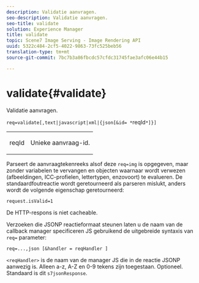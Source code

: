 ```yaml
---
description: Validatie aanvragen.
seo-description: Validatie aanvragen.
seo-title: validate
solution: Experience Manager
title: validate
topic: Scene7 Image Serving - Image Rendering API
uuid: 5322c484-2cf5-4022-9863-73fc525beb56
translation-type: tm+mt
source-git-commit: 7bc7b3a86fbcdc57cfdc31745fae3afc06e44b15

---
```



# validate{#validate}

Validatie aanvragen.

`req=validate[,text|javascript|xml|{json[&id= *`reqId`*]}]`

<table id="simpletable_F214CDA7580A46C0B5CF14CF13AA9B0A"> 
 <tr class="strow"> 
  <td class="stentry"> <p><span class="codeph"><span class="varname"> reqId</span></span> </p> </td> 
  <td class="stentry"> <p>Unieke aanvraag-id. </p></td> 
 </tr> 
</table>

Parseert de aanvraagtekenreeks alsof deze `req=img` is opgegeven, maar zonder variabelen te vervangen en objecten waarnaar wordt verwezen (afbeeldingen, ICC-profielen, lettertypen, enzovoort) te evalueren. De standaardfoutreactie wordt geretourneerd als parseren mislukt, anders wordt de volgende eigenschap geretourneerd:

`request.isValid=1`

De HTTP-respons is niet cacheable.

Verzoeken die JSONP reactieformaat steunen laten u de naam van de callback manager specificeren JS gebruikend de uitgebreide syntaxis van `req=` parameter:

`req=...,json [&handler = reqHandler ]`

`<reqHandler>` is de naam van de manager JS die in de reactie JSONP aanwezig is. Alleen a-z, A-Z en 0-9 tekens zijn toegestaan. Optioneel. Standaard is dit `s7jsonResponse`.
